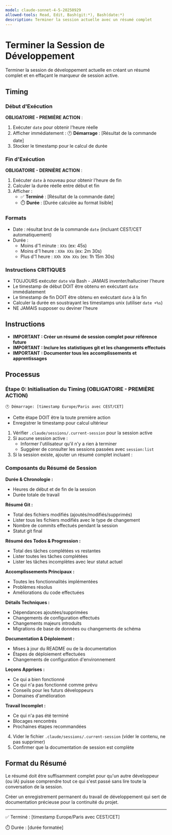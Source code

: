 ```yaml
---
model: claude-sonnet-4-5-20250929
allowed-tools: Read, Edit, Bash(git:*), Bash(date:*)
description: Terminer la session actuelle avec un résumé complet
---
```


# Terminer la Session de Développement

Terminer la session de développement actuelle en créant un résumé complet et en effaçant le marqueur de session active.

## Timing

### Début d'Exécution
**OBLIGATOIRE - PREMIÈRE ACTION** :
1. Exécuter `date` pour obtenir l'heure réelle
2. Afficher immédiatement : 🕐 **Démarrage** : [Résultat de la commande date]
3. Stocker le timestamp pour le calcul de durée

### Fin d'Exécution
**OBLIGATOIRE - DERNIÈRE ACTION** :
1. Exécuter `date` à nouveau pour obtenir l'heure de fin
2. Calculer la durée réelle entre début et fin
3. Afficher :
   - ✅ **Terminé** : [Résultat de la commande date]
   - ⏱️ **Durée** : [Durée calculée au format lisible]

### Formats
- Date : résultat brut de la commande `date` (incluant CEST/CET automatiquement)
- Durée :
  - Moins d'1 minute : `XXs` (ex: 45s)
  - Moins d'1 heure : `XXm XXs` (ex: 2m 30s)
  - Plus d'1 heure : `XXh XXm XXs` (ex: 1h 15m 30s)

### Instructions CRITIQUES
- TOUJOURS exécuter `date` via Bash - JAMAIS inventer/halluciner l'heure
- Le timestamp de début DOIT être obtenu en exécutant `date` immédiatement
- Le timestamp de fin DOIT être obtenu en exécutant `date` à la fin
- Calculer la durée en soustrayant les timestamps unix (utiliser `date +%s`)
- NE JAMAIS supposer ou deviner l'heure

## Instructions

- **IMPORTANT : Créer un résumé de session complet pour référence future**
- **IMPORTANT : Inclure les statistiques git et les changements effectués**
- **IMPORTANT : Documenter tous les accomplissements et apprentissages**

## Processus

### Étape 0: Initialisation du Timing (OBLIGATOIRE - PREMIÈRE ACTION)
```
🕐 Démarrage: [timestamp Europe/Paris avec CEST/CET]
```
- Cette étape DOIT être la toute première action
- Enregistrer le timestamp pour calcul ultérieur

1. Vérifier `.claude/sessions/.current-session` pour la session active
2. Si aucune session active :
   - Informer l'utilisateur qu'il n'y a rien à terminer
   - Suggérer de consulter les sessions passées avec `session:list`
3. Si la session existe, ajouter un résumé complet incluant :

### Composants du Résumé de Session

**Durée & Chronologie :**
- Heures de début et de fin de la session
- Durée totale de travail

**Résumé Git :**
- Total des fichiers modifiés (ajoutés/modifiés/supprimés)
- Lister tous les fichiers modifiés avec le type de changement
- Nombre de commits effectués pendant la session
- Statut git final

**Résumé des Todos & Progression :**
- Total des tâches complétées vs restantes
- Lister toutes les tâches complétées
- Lister les tâches incomplètes avec leur statut actuel

**Accomplissements Principaux :**
- Toutes les fonctionnalités implémentées
- Problèmes résolus
- Améliorations du code effectuées

**Détails Techniques :**
- Dépendances ajoutées/supprimées
- Changements de configuration effectués
- Changements majeurs introduits
- Migrations de base de données ou changements de schéma

**Documentation & Déploiement :**
- Mises à jour du README ou de la documentation
- Étapes de déploiement effectuées
- Changements de configuration d'environnement

**Leçons Apprises :**
- Ce qui a bien fonctionné
- Ce qui n'a pas fonctionné comme prévu
- Conseils pour les futurs développeurs
- Domaines d'amélioration

**Travail Incomplet :**
- Ce qui n'a pas été terminé
- Blocages rencontrés
- Prochaines étapes recommandées

4. Vider le fichier `.claude/sessions/.current-session` (vider le contenu, ne pas supprimer)
5. Confirmer que la documentation de session est complète

## Format du Résumé

Le résumé doit être suffisamment complet pour qu'un autre développeur (ou IA) puisse comprendre tout ce qui s'est passé sans lire toute la conversation de la session.

Créer un enregistrement permanent du travail de développement qui sert de documentation précieuse pour la continuité du projet.

---
✅ Terminé : [timestamp Europe/Paris avec CEST/CET]

⏱️ Durée : [durée formatée]